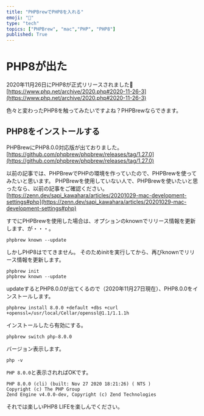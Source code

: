 ```yaml
---
title: "PHPBrewでPHP8を入れる"
emoji: "🐘"
type: "tech"
topics: ["PHPBrew", "mac","PHP", "PHP8"]
published: True
---
```


# PHP8が出た

2020年11月26日にPHP8が正式リリースされました🎉
[https://www.php.net/archive/2020.php#2020-11-26-3](https://www.php.net/archive/2020.php#2020-11-26-3)

色々と変わったPHP8を触ってみたいですよね？PHPBrewならできます。


## PHP8をインストールする

PHPBrewにPHP8.0.0対応版が出ておりました。
[https://github.com/phpbrew/phpbrew/releases/tag/1.27.0](https://github.com/phpbrew/phpbrew/releases/tag/1.27.0)

以前の記事では、PHPBrewでPHPの環境を作っていたので、PHPBrewを使ってみたいと思います。
PHPBrewを使用していない人で、PHPBrewを使いたいと思ったなら、以前の記事をご確認ください。
[https://zenn.dev/sapi_kawahara/articles/20201029-mac-development-settings#php](https://zenn.dev/sapi_kawahara/articles/20201029-mac-development-settings#php)

すでにPHPBrewを使用した場合は、オプションのknownでリリース情報を更新します、が・・・。

```
phpbrew known --update
```
しかしPHP8はでてきません。
そのためinitを実行してから、再びknownでリリース情報を更新します。

```
phpbrew init
phpbrew known --update
```

updateするとPHP8.0.0が出てくるので（2020年11月27日現在）、PHP8.0.0をインストールします。

```
phpbrew install 8.0.0 +default +dbs +curl +openssl=/usr/local/Cellar/openssl@1.1/1.1.1h
```

インストールしたら有効にする。
```
phpbrew switch php-8.0.0
```

バージョン表示します。
```
php -v
```

`PHP 8.0.0`と表示されればOKです。

```
PHP 8.0.0 (cli) (built: Nov 27 2020 18:21:26) ( NTS )
Copyright (c) The PHP Group
Zend Engine v4.0.0-dev, Copyright (c) Zend Technologies
```


それでは楽しいPHP8 LIFEを楽しんでください。
